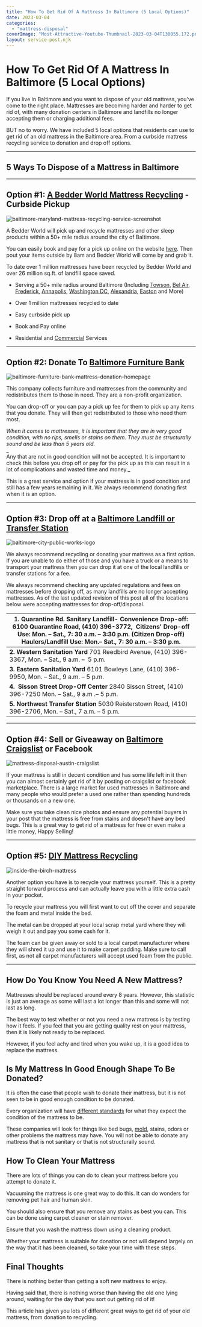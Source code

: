 ```yaml
---
title: "How To Get Rid Of A Mattress In Baltimore (5 Local Options)"
date: 2023-03-04
categories: 
  - "mattress-disposal"
coverImage: "Most-Attractive-Youtube-Thumbnail-2023-03-04T130055.172.png"
layout: service-post.njk
---
```


# How To Get Rid Of A Mattress In Baltimore (5 Local Options)

If you live in Baltimore and you want to dispose of your old mattress, you’ve come to the right place. Mattresses are becoming harder and harder to get rid of, with many donation centers in Baltimore and landfills no longer accepting them or charging additional fees.

BUT no to worry. We have included 5 local options that residents can use to get rid of an old mattress in the Baltimore area. From a curbside mattress recycling service to donation and drop off options.

* * *

## 5 Ways To Dispose of a Mattress in Baltimore

* * *

## Option #1: [A Bedder World Mattress Recycling](https://www.abedderworld.com/Baltimore-MD) \- Curbside Pickup

![baltimore-maryland-mattress-recycling-service-screenshot](/images/blog/Screen-Shot-2023-03-03-at-9.18.00-AM-1024x588.png)

A Bedder World will pick up and recycle mattresses and other sleep products within a 50+ mile radius around the city of Baltimore.

You can easily book and pay for a pick up online on the website [here](https://www.abedderworld.com/Baltimore-MD). Then pout your items outside by 8am and Bedder World will come by and grab it.

To date over 1 million mattresses have been recycled by Bedder World and over 26 million sq.ft. of landfill space saved.

- Serving a 50+ mile radius around Baltimore (Including [Towson](https://www.abedderworld.com/Towson-MD), [Bel Air](https://www.abedderworld.com/Bel-Air-MD), [Frederick](https://www.abedderworld.com/Frederick-MD), [Annapolis](https://www.abedderworld.com/Annapolis-MD), [Washington DC](https://www.abedderworld.com/Washington-DC), [Alexandria](https://www.abedderworld.com/how-to-get-rid-of-mattress-in-alexandria-va.html/), [Easton](https://www.abedderworld.com/Easton-MD) and More)

- Over 1 million mattresses recycled to date

- Easy curbside pick up

- Book and Pay online

- Residential and [Commercial](https://www.abedderworld.com/commercial/) Services

* * *

## Option #2: Donate To [Baltimore Furniture Bank](https://baltimorefurniturebank.org/)

![baltimore-furniture-bank-mattress-donation-homepage](/images/blog/Screen-Shot-2023-03-03-at-9.28.26-AM-1024x416.png)

This company collects furniture and mattresses from the community and redistributes them to those in need. They are a non-profit organization.

You can drop-off or you can pay a pick up fee for them to pick up any items that you donate. They will then get redistributed to those who need them most.

_When it comes to mattresses, it is important that they are in very good condition, with no rips, smells or stains on them. They must be structurally sound and be less than 5 years old._  
_  
Any that are not in good condition will not be accepted. It is important to check this before you drop off or pay for the pick up as this can result in a lot of complications and wasted time and money._

This is a great service and option if your mattress is in good condition and still has a few years remaining in it. We always recommend donating first when it is an option.

* * *

## Option #3: Drop off at a [Baltimore Landfill or Transfer Station](https://publicworks.baltimorecity.gov/solid-waste/drop-off)

![baltimore-city-public-works-logo](/images/blog/Screen-Shot-2023-03-03-at-9.35.45-AM-1024x168.png)

We always recommend recycling or donating your mattress as a first option. If you are unable to do either of those and you have a truck or a means to transport your mattress then you can drop it at one of the local landfills or transfer stations for a fee.

We always recommend checking any updated regulations and fees on mattresses before dropping off, as many landfills are no longer accepting mattresses. As of the last updated revision of this post all of the locations below were accepting mattresses for drop-off/disposal.

| **1.** **Quarantine Rd. Sanitary Landfill- Convenience Drop-off:**   6100 Quarantine Road, (410) 396-3772,    Citizens' Drop-off Use: Mon. – Sat., 7: 30 a.m. – 3:30 p.m. (Citizen Drop-off) Haulers/Landfill Use: Mon.– Sat., 7: 30 a.m. – 3:30 p.m. |
| --- |
| **2\. Western Sanitation Yard**   701 Reedbird Avenue, (410) 396-3367,   Mon. – Sat., 9 a.m. –  5 p.m.  |
| **3\. Eastern Sanitation Yard**   6101 Bowleys Lane, (410) 396-9950,   Mon. – Sat., 9 a.m. – 5 p.m. |
| **4.  Sisson Street Drop-Off Center**   2840 Sisson Street, (410) 396-7250   Mon. – Sat., 9 a.m .– 5 p.m.  |
| **5\. Northwest Transfer Station**   5030 Reisterstown Road, (410) 396-2706,   Mon. – Sat., 7 a.m. – 5 p.m. |

* * *

## Option #4: Sell or Giveaway on [Baltimore Craigslist](https://baltimore.craigslist.org/) or Facebook

![mattress-disposal-austin-craigslist](/images/blog/Screen-Shot-2019-12-11-at-8.06.07-AM-edited.png)

If your mattress is still in decent condition and has some life left in it then you can almost certainly get rid of it by posting on craigslist or facebook marketplace. There is a large market for used mattresses in Baltimore and many people who would prefer a used one rather than spending hundreds or thousands on a new one.

Make sure you take clean nice photos and ensure any potential buyers in your post that the mattress is free from stains and doesn't have any bed bugs. This is a great way to get rid of a mattress for free or even make a little money, Happy Selling!

* * *

## Option #5: [DIY Mattress Recycling](https://www.abedderworld.com/how-to-recycle-a-mattress/)

![inside-the-birch-mattress](/images/blog/IMG_4265-2-768x1024.jpeg)

Another option you have is to recycle your mattress yourself. This is a pretty straight forward process and can actually leave you with a little extra cash in your pocket.

To recycle your mattress you will first want to cut off the cover and separate the foam and metal inside the bed.

The metal can be dropped at your local scrap metal yard where they will weigh it out and pay you some cash for it.

The foam can be given away or sold to a local carpet manufacturer where they will shred it up and use it to make carpet padding. Make sure to call first, as not all carpet manufacturers will accept used foam from the public.

* * *

## How Do You Know You Need A New Mattress?

Mattresses should be replaced around every 8 years. However, this statistic is just an average as some will last a lot longer than this and some will not last as long.

The best way to test whether or not you need a new mattress is by testing how it feels. If you feel that you are getting quality rest on your mattress, then it is likely not ready to be replaced.

However, if you feel achy and tired when you wake up, it is a good idea to replace the mattress.

## Is My Mattress In Good Enough Shape To Be Donated?

It is often the case that people wish to donate their mattress, but it is not seen to be in good enough condition to be donated. 

Every organization will have [different standards](https://www.abedderworld.com/does-goodwill-take-mattresses-4-alternative-options.html/) for what they expect the condition of the mattress to be. 

These companies will look for things like bed bugs, [mold](https://www.abedderworld.com/mold-on-a-mattress.html/), stains, odors or other problems the mattress may have. You will not be able to donate any mattress that is not sanitary or that is not structurally sound.

## How To Clean Your Mattress 

There are lots of things you can do to clean your mattress before you attempt to donate it.

Vacuuming the mattress is one great way to do this. It can do wonders for removing pet hair and human skin. 

You should also ensure that you remove any stains as best you can. This can be done using carpet cleaner or stain remover.

Ensure that you wash the mattress down using a cleaning product. 

Whether your mattress is suitable for donation or not will depend largely on the way that it has been cleaned, so take your time with these steps.

## Final Thoughts 

There is nothing better than getting a soft new mattress to enjoy.

Having said that, there is nothing worse than having the old one lying around, waiting for the day that you sort out getting rid of it!

This article has given you lots of different great ways to get rid of your old mattress, from donation to recycling.
